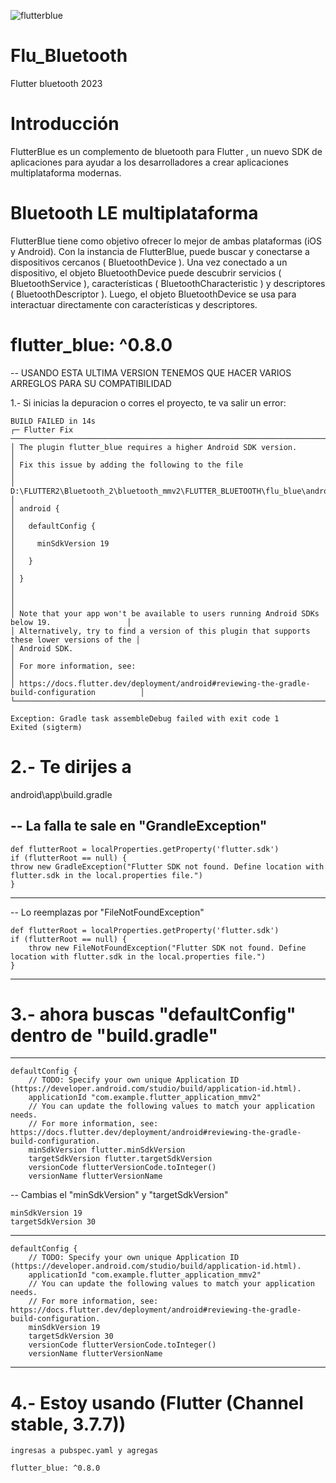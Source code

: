 
![flutterblue](https://user-images.githubusercontent.com/63837987/224366523-2c34264f-2c93-466e-859a-8213bf7107e8.png)



# Flu_Bluetooth
Flutter bluetooth 2023 

# Introducción
FlutterBlue es un complemento de bluetooth para Flutter , un nuevo SDK de aplicaciones para ayudar a los desarrolladores a crear aplicaciones multiplataforma modernas.

# Bluetooth LE multiplataforma
FlutterBlue tiene como objetivo ofrecer lo mejor de ambas plataformas (iOS y Android).
Con la instancia de FlutterBlue, puede buscar y conectarse a dispositivos cercanos ( BluetoothDevice ). Una vez conectado a un dispositivo, el objeto BluetoothDevice puede descubrir servicios ( BluetoothService ), características ( BluetoothCharacteristic ) y descriptores ( BluetoothDescriptor ). Luego, el objeto BluetoothDevice se usa para interactuar directamente con características y descriptores.

#  flutter_blue: ^0.8.0 

-- USANDO ESTA ULTIMA VERSION TENEMOS QUE HACER VARIOS ARREGLOS PARA SU COMPATIBILIDAD

1.- Si inicias la depuracion o corres el proyecto, te va salir un error:

	BUILD FAILED in 14s
	┌─ Flutter Fix ─────────────────────────────────────────────────────────────────────────────────┐
	│ The plugin flutter_blue requires a higher Android SDK version.                                │
	│ Fix this issue by adding the following to the file                                            │
	│ D:\FLUTTER2\Bluetooth_2\bluetooth_mmv2\FLUTTER_BLUETOOTH\flu_blue\android\app\build.gradle:   │
	│ android {                                                                                     │
	│   defaultConfig {                                                                             │
	│     minSdkVersion 19                                                                          │
	│   }                                                                                           │
	│ }                                                                                             │
	│                                                                                               │
	│ Note that your app won't be available to users running Android SDKs below 19.                 │
	│ Alternatively, try to find a version of this plugin that supports these lower versions of the │
	│ Android SDK.                                                                                  │
	│ For more information, see:                                                                    │
	│ https://docs.flutter.dev/deployment/android#reviewing-the-gradle-build-configuration          │
	└───────────────────────────────────────────────────────────────────────────────────────────────┘

	Exception: Gradle task assembleDebug failed with exit code 1
	Exited (sigterm)

# 2.- Te dirijes a 

  android\app\build.gradle

-- La falla te sale en "GrandleException"
----------------------------------------------------------------
	def flutterRoot = localProperties.getProperty('flutter.sdk')
	if (flutterRoot == null) {
    throw new GradleException("Flutter SDK not found. Define location with flutter.sdk in the local.properties file.")
	}

---------------------------------------------------------------

-- Lo reemplazas por "FileNotFoundException"

	def flutterRoot = localProperties.getProperty('flutter.sdk')
	if (flutterRoot == null) {
    	throw new FileNotFoundException("Flutter SDK not found. Define location with flutter.sdk in the local.properties file.")
	}

-------------------------------------------------------------

# 3.- ahora buscas "defaultConfig" dentro de "build.gradle"

----------------------------------------------------------------------------------------------------------------------------
	defaultConfig {
        // TODO: Specify your own unique Application ID (https://developer.android.com/studio/build/application-id.html).
        applicationId "com.example.flutter_application_mmv2"
        // You can update the following values to match your application needs.
        // For more information, see: https://docs.flutter.dev/deployment/android#reviewing-the-gradle-build-configuration.
        minSdkVersion flutter.minSdkVersion
        targetSdkVersion flutter.targetSdkVersion
        versionCode flutterVersionCode.toInteger()
        versionName flutterVersionName


-- Cambias el "minSdkVersion" y "targetSdkVersion"
	
	minSdkVersion 19
	targetSdkVersion 30
----------------------------------------------------------------------------------------------------------------------------
	defaultConfig {
        // TODO: Specify your own unique Application ID (https://developer.android.com/studio/build/application-id.html).
        applicationId "com.example.flutter_application_mmv2"
        // You can update the following values to match your application needs.
        // For more information, see: https://docs.flutter.dev/deployment/android#reviewing-the-gradle-build-configuration.
        minSdkVersion 19
        targetSdkVersion 30
        versionCode flutterVersionCode.toInteger()
        versionName flutterVersionName
----------------------------------------------------------------------------------------------------------------------------

# 4.- Estoy usando (Flutter (Channel stable, 3.7.7))

	ingresas a pubspec.yaml y agregas 
	
	flutter_blue: ^0.8.0
	
